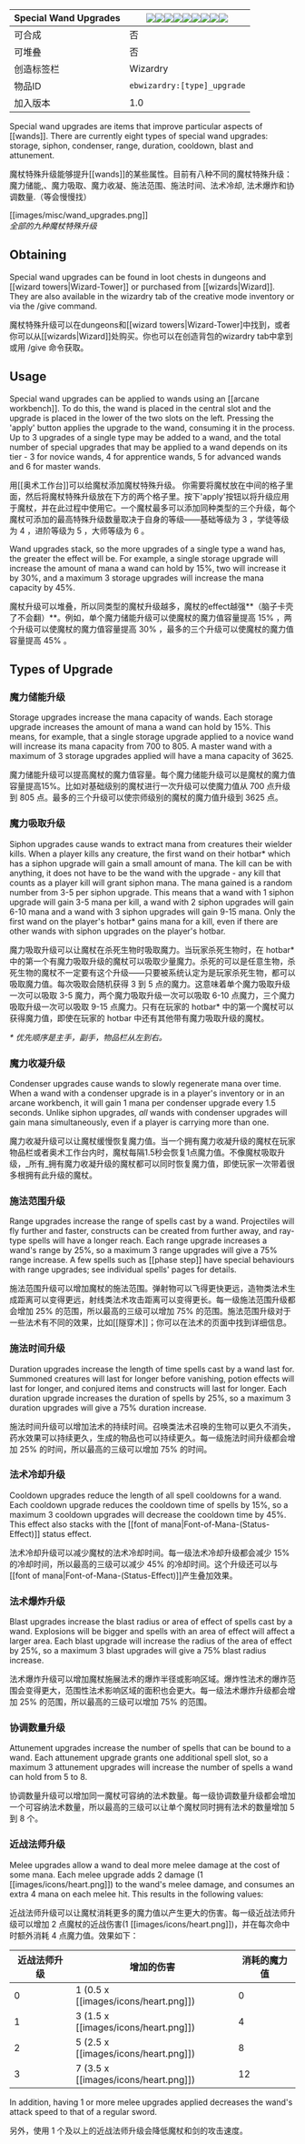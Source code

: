 | Special Wand Upgrades |![](https://github.com/Electroblob77/Wizardry/blob/1.12.2/src/main/resources/assets/ebwizardry/textures/items/upgrade_storage.png)![](https://github.com/Electroblob77/Wizardry/blob/1.12.2/src/main/resources/assets/ebwizardry/textures/items/upgrade_siphon.png)![](https://github.com/Electroblob77/Wizardry/blob/1.12.2/src/main/resources/assets/ebwizardry/textures/items/upgrade_condenser.png)![](https://github.com/Electroblob77/Wizardry/blob/1.12.2/src/main/resources/assets/ebwizardry/textures/items/upgrade_range.png)![](https://github.com/Electroblob77/Wizardry/blob/1.12.2/src/main/resources/assets/ebwizardry/textures/items/upgrade_duration.png)![](https://github.com/Electroblob77/Wizardry/blob/1.12.2/src/main/resources/assets/ebwizardry/textures/items/upgrade_cooldown.png)![](https://github.com/Electroblob77/Wizardry/blob/1.12.2/src/main/resources/assets/ebwizardry/textures/items/upgrade_blast.png)![](https://github.com/Electroblob77/Wizardry/blob/1.12.2/src/main/resources/assets/ebwizardry/textures/items/upgrade_attunement.png)![](https://github.com/Electroblob77/Wizardry/blob/1.12.2/src/main/resources/assets/ebwizardry/textures/items/upgrade_melee.png)|
|---|---|
| 可合成 | 否 |
| 可堆叠 | 否 |
| 创造标签栏 | Wizardry |
| 物品ID | `ebwizardry:[type]_upgrade` |
| 加入版本 | 1.0 |

Special wand upgrades are items that improve particular aspects of [[wands]]. There are currently eight types of special wand upgrades: storage, siphon, condenser, range, duration, cooldown, blast and attunement.

魔杖特殊升级能够提升[[wands]]的某些属性。目前有八种不同的魔杖特殊升级：魔力储能,、魔力吸取、魔力收凝、施法范围、施法时间、法术冷却, 法术爆炸和协调数量.（等会慢慢找）

[[images/misc/wand_upgrades.png]]  
_全部的九种魔杖特殊升级_

## Obtaining
Special wand upgrades can be found in loot chests in dungeons and [[wizard towers|Wizard-Tower]] or purchased from [[wizards|Wizard]]. They are also available in the wizardry tab of the creative mode inventory or via the /give command.

魔杖特殊升级可以在dungeons和[[wizard towers|Wizard-Tower]中找到，或者你可以从[[wizards|Wizard]]处购买。你也可以在创造背包的wizardry tab中拿到或用 /give 命令获取。

## Usage
Special wand upgrades can be applied to wands using an [[arcane workbench]]. To do this, the wand is placed in the central slot and the upgrade is placed in the lower of the two slots on the left. Pressing the 'apply' button applies the upgrade to the wand, consuming it in the process. Up to 3 upgrades of a single type may be added to a wand, and the total number of special upgrades that may be applied to a wand depends on its tier - 3 for novice wands, 4 for apprentice wands, 5 for advanced wands and 6 for master wands.

用[[奥术工作台]]可以给魔杖添加魔杖特殊升级。 你需要将魔杖放在中间的格子里面，然后将魔杖特殊升级放在下方的两个格子里。按下'apply'按钮以将升级应用于魔杖，并在此过程中使用它。一个魔杖最多可以添加同种类型的三个升级，每个魔杖可添加的最高特殊升级数量取决于自身的等级——基础等级为 3 ，学徒等级为 4 ，进阶等级为 5 ，大师等级为 6 。

Wand upgrades stack, so the more upgrades of a single type a wand has, the greater the effect will be. For example, a single storage upgrade will increase the amount of mana a wand can hold by 15%, two will increase it by 30%, and a maximum 3 storage upgrades will increase the mana capacity by 45%.

魔杖升级可以堆叠，所以同类型的魔杖升级越多，魔杖的effect越强**（脑子卡壳了不会翻）**。例如，单个魔力储能升级可以使魔杖的魔力值容量提高 15% ，两个升级可以使魔杖的魔力值容量提高 30% ，最多的三个升级可以使魔杖的魔力值容量提高 45% 。

## Types of Upgrade

### 魔力储能升级
Storage upgrades increase the mana capacity of wands. Each storage upgrade increases the amount of mana a wand can hold by 15%. This means, for example, that a single storage upgrade applied to a novice wand will increase its mana capacity from 700 to 805. A master wand with a maximum of 3 storage upgrades applied will have a mana capacity of 3625.

魔力储能升级可以提高魔杖的魔力值容量。每个魔力储能升级可以是魔杖的魔力值容量提高15%。比如对基础级别的魔杖进行一次升级可以使魔力值从 700 点升级到 805 点。最多的三个升级可以使宗师级别的魔杖的魔力值升级到 3625 点。

### 魔力吸取升级
Siphon upgrades cause wands to extract mana from creatures their wielder kills. When a player kills any creature, the first wand on their hotbar* which has a siphon upgrade will gain a small amount of mana. The kill can be with anything, it does not have to be the wand with the upgrade - any kill that counts as a player kill will grant siphon mana. The mana gained is a random number from 3-5 per siphon upgrade. This means that a wand with 1 siphon upgrade will gain 3-5 mana per kill, a wand with 2 siphon upgrades will gain 6-10 mana and a wand with 3 siphon upgrades will gain 9-15 mana. Only the first wand on the player's hotbar* gains mana for a kill, even if there are other wands with siphon upgrades on the player's hotbar.

魔力吸取升级可以让魔杖在杀死生物时吸取魔力。当玩家杀死生物时，在 hotbar* 中的第一个有魔力吸取升级的魔杖可以吸取少量魔力。杀死的可以是任意生物，杀死生物的魔杖不一定要有这个升级——只要被系统认定为是玩家杀死生物，都可以吸取魔力值。每次吸取会随机获得 3 到 5 点的魔力。这意味着单个魔力吸取升级一次可以吸取 3-5 魔力，两个魔力吸取升级一次可以吸取 6-10 点魔力，三个魔力吸取升级一次可以吸取 9-15 点魔力。只有在玩家的 hotbar* 中的第一个魔杖可以获得魔力值，即使在玩家的 hotbar 中还有其他带有魔力吸取升级的魔杖。

_* 优先顺序是主手，副手，物品栏从左到右。_

### 魔力收凝升级
Condenser upgrades cause wands to slowly regenerate mana over time. When a wand with a condenser upgrade is in a player's inventory or in an arcane workbench, it will gain 1 mana per condenser upgrade every 1.5 seconds. Unlike siphon upgrades, _all_ wands with condenser upgrades will gain mana simultaneously, even if a player is carrying more than one. 

魔力收凝升级可以让魔杖缓慢恢复魔力值。当一个拥有魔力收凝升级的魔杖在玩家物品栏或者奥术工作台内时，魔杖每隔1.5秒会恢复1点魔力值。不像魔杖吸取升级，_所有_拥有魔力收凝升级的魔杖都可以同时恢复魔力值，即使玩家一次带着很多根拥有此升级的魔杖。

### 施法范围升级
Range upgrades increase the range of spells cast by a wand. Projectiles will fly further and faster, constructs can be created from further away, and ray-type spells will have a longer reach. Each range upgrade increases a wand's range by 25%, so a maximum 3 range upgrades will give a 75% range increase. A few spells such as [[phase step]] have special behaviours with range upgrades; see individual spells' pages for details.

施法范围升级可以增加魔杖的施法范围。弹射物可以飞得更快更远，造物类法术生成距离可以变得更远，射线类法术攻击距离可以变得更长。每一级施法范围升级都会增加 25% 的范围，所以最高的三级可以增加 75% 的范围。施法范围升级对于一些法术有不同的效果，比如[[隧穿术]]；你可以在法术的页面中找到详细信息。

### 施法时间升级
Duration upgrades increase the length of time spells cast by a wand last for. Summoned creatures will last for longer before vanishing, potion effects will last for longer, and conjured items and constructs will last for longer. Each duration upgrade increases the duration of spells by 25%, so a maximum 3 duration upgrades will give a 75% duration increase.

施法时间升级可以增加法术的持续时间。召唤类法术召唤的生物可以更久不消失，药水效果可以持续更久，生成的物品也可以持续更久。每一级施法时间升级都会增加 25% 的时间，所以最高的三级可以增加 75% 的时间。

### 法术冷却升级
Cooldown upgrades reduce the length of all spell cooldowns for a wand. Each cooldown upgrade reduces the cooldown time of spells by 15%, so a maximum 3 cooldown upgrades will decrease the cooldown time by 45%. This effect also stacks with the [[font of mana|Font-of-Mana-(Status-Effect)]] status effect.

法术冷却升级可以减少魔杖的法术冷却时间。每一级法术冷却升级都会减少 15% 的冷却时间，所以最高的三级可以减少 45% 的冷却时间。这个升级还可以与[[font of mana|Font-of-Mana-(Status-Effect)]]产生叠加效果。


### 法术爆炸升级
Blast upgrades increase the blast radius or area of effect of spells cast by a wand. Explosions will be bigger and spells with an area of effect will affect a larger area. Each blast upgrade will increase the radius of the area of effect by 25%, so a maximum 3 blast upgrades will give a 75% blast radius increase.

法术爆炸升级可以增加魔杖施展法术的爆炸半径或影响区域。爆炸性法术的爆炸范围会变得更大，范围性法术影响区域的面积也会更大。每一级法术爆炸升级都会增加 25% 的范围，所以最高的三级可以增加 75% 的范围。

### 协调数量升级
Attunement upgrades increase the number of spells that can be bound to a wand. Each attunement upgrade grants one additional spell slot, so a maximum 3 attunement upgrades will increase the number of spells a wand can hold from 5 to 8.

协调数量升级可以增加同一魔杖可容纳的法术数量。每一级协调数量升级都会增加一个可容纳法术数量，所以最高的三级可以让单个魔杖同时拥有法术的数量增加 5 到 8 个。

### 近战法师升级
Melee upgrades allow a wand to deal more melee damage at the cost of some mana. Each melee upgrade adds 2 damage (1 [[images/icons/heart.png]]) to the wand's melee damage, and consumes an extra 4 mana on each melee hit. This results in the following values:

近战法师升级可以让魔杖消耗更多的魔力值以产生更大的伤害。每一级近战法师升级可以增加 2 点魔杖的近战伤害(1 [[images/icons/heart.png]])，并在每次命中时额外消耗 4 点魔力值。效果如下：

| 近战法师升级 | 增加的伤害 | 消耗的魔力值 |
| --- | --- | --- |
| 0 | 1 (0.5 x [[images/icons/heart.png]]) | 0 |
| 1 | 3 (1.5 x [[images/icons/heart.png]]) | 4 |
| 2 | 5 (2.5 x [[images/icons/heart.png]]) | 8 |
| 3 | 7 (3.5 x [[images/icons/heart.png]]) | 12 |

In addition, having 1 or more melee upgrades applied decreases the wand's attack speed to that of a regular sword. 

另外，使用 1 个及以上的近战法师升级会降低魔杖和剑的攻击速度。
